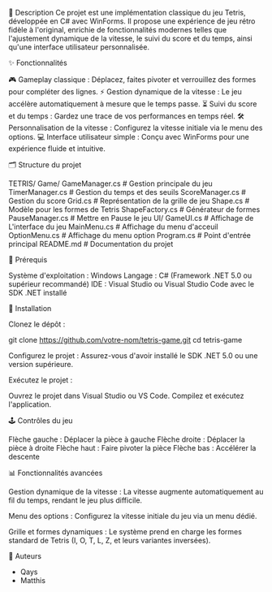 📖 Description
Ce projet est une implémentation classique du jeu Tetris, développée en C# avec WinForms. Il propose une expérience de jeu rétro fidèle à l'original, enrichie de fonctionnalités modernes telles que l'ajustement dynamique de la vitesse, le suivi du score et du temps, ainsi qu'une interface utilisateur personnalisée.

✨ Fonctionnalités

🎮 Gameplay classique : Déplacez, faites pivoter et verrouillez des formes pour compléter des lignes.
⚡ Gestion dynamique de la vitesse : Le jeu accélère automatiquement à mesure que le temps passe.
⏳ Suivi du score et du temps : Gardez une trace de vos performances en temps réel.
🛠️ Personnalisation de la vitesse : Configurez la vitesse initiale via le menu des options.
💻 Interface utilisateur simple : Conçu avec WinForms pour une expérience fluide et intuitive.

🗂️ Structure du projet

TETRIS/
  Game/
    GameManager.cs       # Gestion principale du jeu
    TimerManager.cs      # Gestion du temps et des seuils
    ScoreManager.cs      # Gestion du score
    Grid.cs              # Représentation de la grille de jeu
    Shape.cs             # Modèle pour les formes de Tetris
    ShapeFactory.cs      # Générateur de formes
    PauseManager.cs      # Mettre en Pause le jeu
  UI/
    GameUI.cs            # Affichage de L'interface du jeu
    MainMenu.cs          # Affichage du menu d'acceuil
    OptionMenu.cs        # Affichage du menu option
Program.cs               # Point d'entrée principal
README.md                # Documentation du projet


🔧 Prérequis

Système d'exploitation : Windows
Langage : C# (Framework .NET 5.0 ou supérieur recommandé)
IDE : Visual Studio ou Visual Studio Code avec le SDK .NET installé


🚀 Installation

Clonez le dépôt :

git clone https://github.com/votre-nom/tetris-game.git
cd tetris-game

Configurez le projet :
Assurez-vous d'avoir installé le SDK .NET 5.0 ou une version supérieure.

Exécutez le projet :

Ouvrez le projet dans Visual Studio ou VS Code.
Compilez et exécutez l'application.


🕹️ Contrôles du jeu

Flèche gauche : Déplacer la pièce à gauche
Flèche droite : Déplacer la pièce à droite
Flèche haut : Faire pivoter la pièce
Flèche bas : Accélérer la descente


📊 Fonctionnalités avancées

Gestion dynamique de la vitesse :
La vitesse augmente automatiquement au fil du temps, rendant le jeu plus difficile.

Menu des options :
Configurez la vitesse initiale du jeu via un menu dédié.

Grille et formes dynamiques :
Le système prend en charge les formes standard de Tetris (I, O, T, L, Z, et leurs variantes inversées).


👤 Auteurs

- Qays
- Matthis

